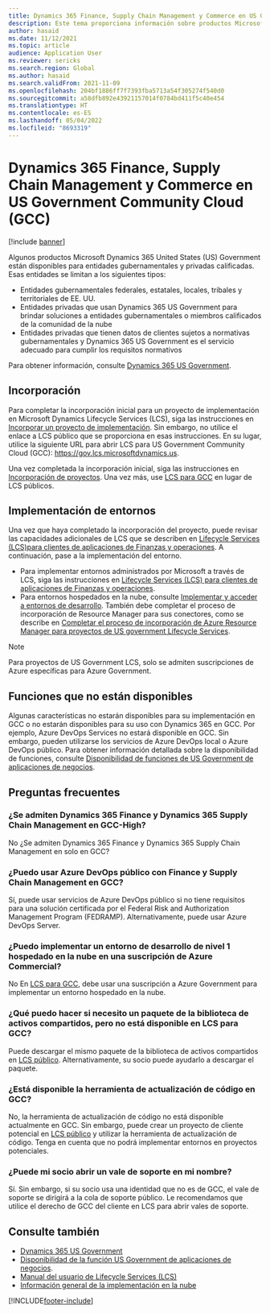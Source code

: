 ```yaml
---
title: Dynamics 365 Finance, Supply Chain Management y Commerce en US Government Community Cloud (GCC)
description: Este tema proporciona información sobre productos Microsoft Dynamics 365 US Government que están disponibles para entidades gubernamentales y privadas calificadas.
author: hasaid
ms.date: 11/12/2021
ms.topic: article
audience: Application User
ms.reviewer: sericks
ms.search.region: Global
ms.author: hasaid
ms.search.validFrom: 2021-11-09
ms.openlocfilehash: 204bf1886ff7f7393fba5713a54f305274f540d0
ms.sourcegitcommit: a58dfb892e43921157014f0784bd411f5c40e454
ms.translationtype: HT
ms.contentlocale: es-ES
ms.lasthandoff: 05/04/2022
ms.locfileid: "8693319"
---
```

# <a name="dynamics-365-finance-supply-chain-management-and-commerce-in-us-government-community-cloud-gcc"></a>Dynamics 365 Finance, Supply Chain Management y Commerce en US Government Community Cloud (GCC)

[!include [banner](../includes/banner.md)]



Algunos productos Microsoft Dynamics 365 United States (US) Government están disponibles para entidades gubernamentales y privadas calificadas. Esas entidades se limitan a los siguientes tipos:

- Entidades gubernamentales federales, estatales, locales, tribales y territoriales de EE. UU.
- Entidades privadas que usan Dynamics 365 US Government para brindar soluciones a entidades gubernamentales o miembros calificados de la comunidad de la nube
- Entidades privadas que tienen datos de clientes sujetos a normativas gubernamentales y Dynamics 365 US Government es el servicio adecuado para cumplir los requisitos normativos

Para obtener información, consulte [Dynamics 365 US Government](/power-platform/admin/microsoft-dynamics-365-government).

## <a name="onboarding"></a>Incorporación

Para completar la incorporación inicial para un proyecto de implementación en Microsoft Dynamics Lifecycle Services (LCS), siga las instrucciones en [Incorporar un proyecto de implementación](../../../fin-ops-core/fin-ops/imp-lifecycle/onboard.md). Sin embargo, no utilice el enlace a LCS público que se proporciona en esas instrucciones. En su lugar, utilice la siguiente URL para abrir LCS para US Government Community Cloud (GCC): <https://gov.lcs.microsoftdynamics.us>.

Una vez completada la incorporación inicial, siga las instrucciones en [Incorporación de proyectos](../lifecycle-services/project-onboarding.md). Una vez más, use [LCS para GCC](https://gov.lcs.microsoftdynamics.us) en lugar de LCS públicos.

## <a name="environment-deployment"></a>Implementación de entornos

Una vez que haya completado la incorporación del proyecto, puede revisar las capacidades adicionales de LCS que se describen en [Lifecycle Services (LCS)para clientes de aplicaciones de Finanzas y operaciones](../../../fin-ops-core/dev-itpro/lifecycle-services/lcs-works-lcs.md). A continuación, pase a la implementación del entorno.

- Para implementar entornos administrados por Microsoft a través de LCS, siga las instrucciones en [Lifecycle Services (LCS) para clientes de aplicaciones de Finanzas y operaciones](../../../fin-ops-core/dev-itpro/lifecycle-services/lcs-works-lcs.md#new-deployment-experience).
- Para entornos hospedados en la nube, consulte [Implementar y acceder a entornos de desarrollo](../../../fin-ops-core/dev-itpro/dev-tools/access-instances.md). También debe completar el proceso de incorporación de Resource Manager para sus conectores, como se describe en [Completar el proceso de incorporación de Azure Resource Manager para proyectos de US government Lifecycle Services](arm-onbarding-us-goverment.md).

> [!NOTE]
> Para proyectos de US Government LCS, solo se admiten suscripciones de Azure específicas para Azure Government.

## <a name="features-that-arent-available"></a>Funciones que no están disponibles

Algunas características no estarán disponibles para su implementación en GCC o no estarán disponibles para su uso con Dynamics 365 en GCC. Por ejemplo, Azure DevOps Services no estará disponible en GCC. Sin embargo, pueden utilizarse los servicios de Azure DevOps local o Azure DevOps público. Para obtener información detallada sobre la disponibilidad de funciones, consulte [Disponibilidad de funciones de US Government de aplicaciones de negocios](https://aka.ms/BAPFunctionalParity).

## <a name="frequently-asked-questions"></a>Preguntas frecuentes

### <a name="are-dynamics-365-finance-and-dynamics-365-supply-chain-management-supported-in-gcc-high"></a>¿Se admiten Dynamics 365 Finance y Dynamics 365 Supply Chain Management en GCC-High?

No ¿Se admiten Dynamics 365 Finance y Dynamics 365 Supply Chain Management en solo en GCC?

### <a name="can-i-use-public-azure-devops-with-finance-and-supply-chain-management-in-gcc"></a>¿Puedo usar Azure DevOps público con Finance y Supply Chain Management en GCC?

Sí, puede usar servicios de Azure DevOps público si no tiene requisitos para una solución certificada por el Federal Risk and Authorization Management Program (FEDRAMP). Alternativamente, puede usar Azure DevOps Server.

### <a name="can-i-deploy-a-cloud-hosted-environment-tier-1-development-environment-on-an-azure-commercial-subscription"></a>¿Puedo implementar un entorno de desarrollo de nivel 1 hospedado en la nube en una suscripción de Azure Commercial?

No En [LCS para GCC](https://gov.lcs.microsoftdynamics.us), debe usar una suscripción a Azure Government para implementar un entorno hospedado en la nube.

### <a name="what-can-i-do-if-i-need-a-package-from-the-shared-asset-library-but-it-isnt-available-in-lcs-for-gcc"></a>¿Qué puedo hacer si necesito un paquete de la biblioteca de activos compartidos, pero no está disponible en LCS para GCC?

Puede descargar el mismo paquete de la biblioteca de activos compartidos en [LCS público](https://lcs.dynamics.com). Alternativamente, su socio puede ayudarlo a descargar el paquete.

### <a name="is-the-code-upgrade-tool-available-in-gcc"></a>¿Está disponible la herramienta de actualización de código en GCC?

No, la herramienta de actualización de código no está disponible actualmente en GCC. Sin embargo, puede crear un proyecto de cliente potencial en [LCS público](https://lcs.dynamics.com) y utilizar la herramienta de actualización de código. Tenga en cuenta que no podrá implementar entornos en proyectos potenciales.

### <a name="can-my-partner-open-a-support-ticket-on-my-behalf"></a>¿Puede mi socio abrir un vale de soporte en mi nombre?

Sí. Sin embargo, si su socio usa una identidad que no es de GCC, el vale de soporte se dirigirá a la cola de soporte público. Le recomendamos que utilice el derecho de GCC del cliente en LCS para abrir vales de soporte.

## <a name="see-also"></a>Consulte también

- [Dynamics 365 US Government](/power-platform/admin/microsoft-dynamics-365-government)
- [Disponibilidad de la función US Government de aplicaciones de negocios](https://aka.ms/BAPFunctionalParity).
- [Manual del usuario de Lifecycle Services (LCS)](../../../fin-ops-core/dev-itpro/lifecycle-services/lcs-user-guide.md)
- [Información general de la implementación en la nube](../../../fin-ops-core/dev-itpro/deployment/cloud-deployment-overview.md)

[!INCLUDE[footer-include](../../../includes/footer-banner.md)]
